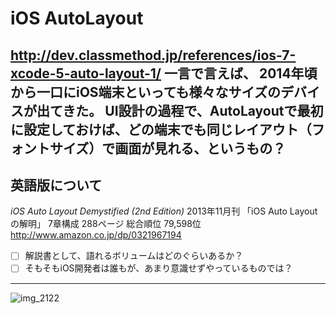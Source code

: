 # iOS AutoLayout

http://dev.classmethod.jp/references/ios-7-xcode-5-auto-layout-1/
一言で言えば、
2014年頃から一口にiOS端末といっても様々なサイズのデバイスが出てきた。
UI設計の過程で、AutoLayoutで最初に設定しておけば、どの端末でも同じレイアウト（フォントサイズ）で画面が見れる、というもの？
----------------------------------
## 英語版について
*iOS Auto Layout Demystified (2nd Edition)* 	2013年11月刊
「iOS Auto Layoutの解明」
	7章構成		288ページ
	総合順位	79,598位
http://www.amazon.co.jp/dp/0321967194

- [ ] 解説書として、語れるボリュームはどのぐらいあるか？
- [ ] そもそもiOS開発者は誰もが、あまり意識せずやっているものでは？

----------------------------------

![img_2122](https://cloud.githubusercontent.com/assets/10513762/6747694/5ea97200-cf20-11e4-8d12-2c92dc62d1f4.JPG)

